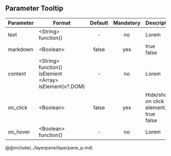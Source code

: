 ## Parameter Tooltip

|	Parameter			|			Format			|	Default					|	Mandatory	|	Description				| 
|		---				|			---				|	:---:					|	:---:		|		---					|
|	text	|	<dt>&lt;String&gt;<dt>function()	|	-	|	no	|	Lorem	|
|	markdown	|	<dt>&lt;Boolean&gt;	|	false	|	yes	|	<dt>true<dd><dt>false<dd>	|
|	content	|	<dt>&lt;String&gt;<dt>function()<dt>isElement<dt>&lt;Array&gt;<dt>isElement(v?.DOM)	|	-	|	no	|	Lorem	|
|	on_click	|	<dt>&lt;Boolean&gt;	|	false	|	yes	|	Hide/show on click on element.<br><dt>true<dd><dt>false<dd>	|
|	on_hover	|	<dt>&lt;Boolean&gt;<dt>function()	|	-	|	no	|	Lorem	|



@@include(../layerpane/layerpane_p.md) 